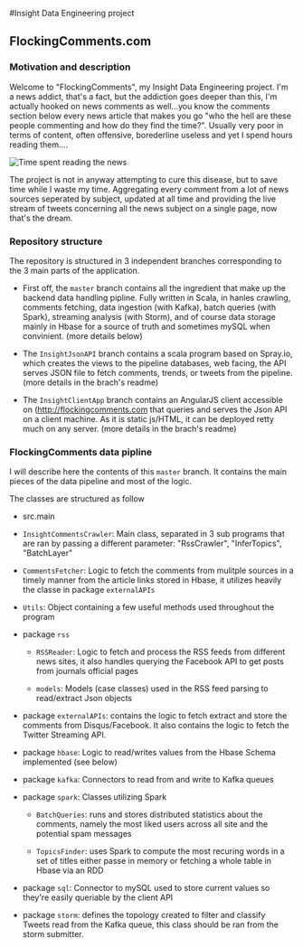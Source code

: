#Insight Data Engineering project

## FlockingComments.com

### Motivation and description
Welcome to "FlockingComments", my Insight Data Engineering project. I'm a news addict, that's a fact, but the addiction goes deeper than this, I'm actually hooked on news comments as well...you know the comments section below every news article that makes you go "who the hell are these people commenting and how do they find the time?". Usually very poor in terms of content, often offensive, borederline useless and yet I spend hours reading them....

![Time spent reading the news](http://flockingcomments.com/img/graph.png)

The project is not in anyway attempting to cure this disease, but to save time while I waste my time. Aggregating every comment from a lot of news sources seperated by subject, updated at all time and providing the live stream of tweets concerning all the news subject on a single page, now that's the dream.

### Repository structure
The repository is structured in 3 independent branches corresponding to the 3 main parts of the application.
 - First off, the `master` branch contains all the ingredient that make up the backend data handling pipline. Fully written in Scala, in hanles crawling, comments fetching, data ingestion (with Kafka), batch queries (with Spark), streaming analysis (with Storm), and of course data storage mainly in Hbase for a source of truth and sometimes mySQL when convinient. (more details below)

 - The `InsightJsonAPI` branch contains a scala program based on Spray.io, which creates the views to the pipeline databases, web facing, the API serves JSON file to fetch comments, trends, or tweets from the pipeline. (more details in the brach's readme)

 - The `InsightClientApp` branch contains an AngularJS client accessible on (http://flockingcomments.com that queries and serves the Json API on a client machine. As it is static js/HTML, it can be deployed retty much on any server. (more details in the brach's readme)


### FlockingComments data pipline
I will describe here the contents of this `master` branch. It contains the main pieces of the data pipeline and most of the logic.

The classes are structured as follow

- src.main

 - `InsightCommentsCrawler`: Main class, separated in 3 sub programs that are ran by passing a different parameter: "RssCrawler", "InferTopics", "BatchLayer"

 - `CommentsFetcher`: Logic to fetch the comments from mulitple sources in a timely manner from the article links stored in Hbase, it utilizes heavily the classe in package `externalAPIs`

 - `Utils`: Object containing a few useful methods used throughout the program

 - package `rss`

   - `RSSReader`: Logic to fetch and process the RSS feeds from different news sites, it also handles querying the Facebook API to get posts from journals official pages

   - `models`: Models (case classes) used in the RSS feed parsing to read/extract Json objects

 - package `externalAPIs`: contains the logic to fetch extract and store the comments from Disqus/Facebook. It also contains the logic to fetch the Twitter Streaming API.

 - package `hbase`: Logic to read/writes values from the Hbase Schema implemented (see below)

 - package `kafka`: Connectors to read from and write to Kafka queues

 - package `spark`: Classes utilizing Spark

   - `BatchQueries`: runs and stores distributed statistics about the comments, namely the most liked users across all site and the potential spam messages

   - `TopicsFinder`: uses Spark to compute the most recuring words in a set of titles either passe in memory or fetching a whole table in Hbase via an RDD

 - package `sql`: Connector to mySQL used to store current values so they're easily queriable by the client API
 
 - package `storm`: defines the topology created to filter and classify Tweets read from the Kafka queue, this class should be ran from the storm submitter.



